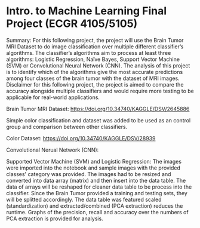 # Intro. to Machine Learning Final Project (ECGR 4105/5105)
Summary:
For this following project, the project will use the Brain Tumor MRI Dataset to do image
classification over multiple different classifier’s algorithms. The classifier’s algorithms
aim to process at least three algorithms: Logistic Regression, Naïve Bayes, Support
Vector Machine (SVM) or Convolutional Neural Network (CNN). The analysis of this
project is to identify which of the algorithms give the most accurate predictions among
four classes of the brain tumor with the dataset of MRI images. Disclaimer for this
following project, the project is aimed to compare the accuracy alongside multiple
classifiers and would require more testing to be applicable for real-world applications. 

Brain Tumor MRI Dataset: https://doi.org/10.34740/KAGGLE/DSV/2645886

Simple color classification and dataset was added to be used as an control group and comparison
between other classifiers. 

Color Dataset: https://doi.org/10.34740/KAGGLE/DSV/28939

Convolutional Nerual Network (CNN):

Supported Vector Machine (SVM) and Logistic Regression:
The images were imported into the notebook and sample images with the provided classes' category
was provided. The images had to be resized and converted into data array (matrix) and then insert
into the data table. The data of arrays will be reshaped for cleaner data table to be process into
the classifier. Since the Brain Tumor provided a training and testing sets, they will be splitted 
accordingly. The data table was featured scaled (standardization) and extracted/combined (PCA extraction)
reduces the runtime. Graphs of the precision, recall and accuracy over the numbers of PCA extraction
is provided for analysis. 